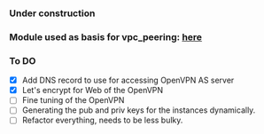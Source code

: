 ### Under construction

### Module used as basis for vpc_peering: [here](https://registry.terraform.io/modules/grem11n/vpc-peering/aws/2.1.0)

### To DO
- [x] Add DNS record to use for accessing OpenVPN AS server
- [x] Let's encrypt for Web of the OpenVPN
- [ ] Fine tuning of the OpenVPN
- [ ] Generating the pub and priv keys for the instances dynamically.
- [ ] Refactor everything, needs to be less bulky.
